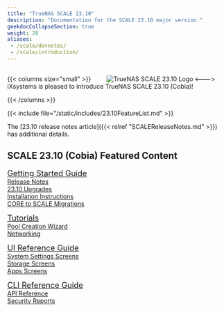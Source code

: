 ```yaml
---
title: "TrueNAS SCALE 23.10"
description: "Documentation for the SCALE 23.10 major version."
geekdocCollapseSection: true
weight: 20
aliases:
 - /scale/devnotes/
 - /scale/introduction/
---
```


{{< columns size="small" >}}
<img src="/images/SCALE_Cobia_Icon.png" alt="TrueNAS SCALE 23.10 Logo" style="margin: 1rem 0 0 2rem;">
<--->
iXsystems is pleased to introduce TrueNAS SCALE 23.10 (Cobia)!

{{< /columns >}}

{{< include file="/static/includes/23.10FeatureList.md" >}}

The [23.10 release notes article]({{< relref "SCALEReleaseNotes.md" >}}) has additional details.

## SCALE 23.10 (Cobia) Featured Content

<div class="docs-sections">
  <p>
	<a href="/gettingstarted/" style="font-size:18px;">Getting Started Guide</a>
	<br><a href="/gettingstarted/scalereleasenotes/">Release Notes</a>
	<br><a href="/gettingstarted/23.10upgrades/">23.10 Upgrades</a>
	<br><a href="/gettingstarted/install/">Installation Instructions</a>
	<br><a href="/gettingstarted/migrate/">CORE to SCALE Migrations</a>
  </p>
  <p>
	<a href="/scaletutorials/" style="font-size:18px;">Tutorials</a>
	<br><a href="/scaletutorials/storage/pools/createpoolwizard/">Pool Creation Wizard</a>
	<br><a href="/scaletutorials/network/">Networking</a>
  </p>
  <p>
	<a href="/scaleuireference/" style="font-size:18px;">UI Reference Guide</a>
	<br><a href="/scaleuireference/systemsettings/">System Settings Screens</a>
	<br><a href="/scaleuireference/storage/">Storage Screens</a>
	<br><a href="/scaleuireference/apps/">Apps Screens</a>
  </p>
  <p>
	<a href="/scaleclireference/" style="font-size:18px;">CLI Reference Guide</a>
	<br><a href="/api/">API Reference</a>
	<br><a href="/scalesecurityreports/">Security Reports</a>
  </p>
</div>